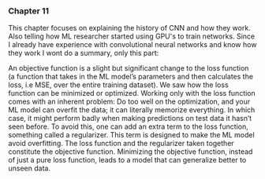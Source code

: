 ### Chapter 11

This chapter focuses on explaining the history of CNN and how they work. Also telling how ML researcher started using GPU's to train networks.
Since I already have experience with convolutional neural networks and know how they work I wont do a summary, only this part:

An objective function is a slight but significant change to the loss function (a function that takes in the ML model’s parameters and then calculates the loss, i.e MSE, over the entire training dataset). We saw how the loss function can be minimized or optimized. Working only with the loss function comes with an inherent problem: Do too well on the optimization, and your ML model can overfit the data; it can literally memorize everything. In which case, it might perform badly when making predictions on test data it hasn’t seen before. To avoid this, one can add an extra term to the loss function, something called a regularizer. This term is designed to make the ML model avoid overfitting. The loss function and the regularizer taken together constitute the objective function. Minimizing the objective function, instead of just a pure loss function, leads to a model that can generalize better to unseen data.
